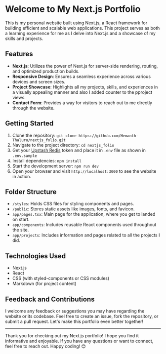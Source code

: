 # Welcome to My Next.js Portfolio

This is my personal website built using Next.js, a React framework for building efficient and scalable web applications. This project serves as both a learning experience for me as I delve into Next.js and a showcase of my skills and projects.

## Features

- **Next.js**: Utilizes the power of Next.js for server-side rendering, routing, and optimized production builds.
- **Responsive Design**: Ensures a seamless experience across various devices and screen sizes.
- **Project Showcase**: Highlights all my projects, skills, and experiences in a visually appealing manner and also I added counter to the pproject views.
- **Contact Form**: Provides a way for visitors to reach out to me directly through the website.

## Getting Started

1. Clone the repository: `git clone https://github.com/Hemanth-Thaluru/nextjs_folio.git`
2. Navigate to the project directory: `cd nextjs_folio`
3. Get your [Upstash Redis](https://console.upstash.com/redis) token and place it in `.env` file as shown in `.env.sample`
4. Install dependencies: `npm install`
5. Start the development server: `npm run dev`
6. Open your browser and visit `http://localhost:3000` to see the website in action.

## Folder Structure

- `/styles`: Holds CSS files for styling components and pages.
- `/public`: Stores static assets like images, fonts, and favicon.
- `app/pages.tsx`: Main page for the application, where you get to landed on start.
- `app/components`: Includes reusable React components used throughout the site.
- `app/projects`: Includes information and pages related to all the projects I did.

## Technologies Used

- Next.js
- React
- CSS (with styled-components or CSS modules)
- Markdown (for project content)

## Feedback and Contributions

I welcome any feedback or suggestions you may have regarding the website or its codebase. Feel free to create an issue, fork the repository, or submit a pull request. Let's make this portfolio even better together!

---

Thank you for checking out my Next.js portfolio! I hope you find it informative and enjoyable. If you have any questions or want to connect, feel free to reach out. Happy coding! 😊